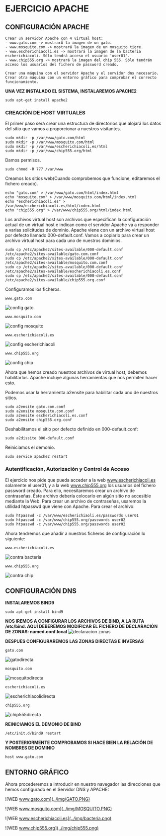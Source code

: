 # EJERCICIO APACHE

## CONFIGURACIÓN APACHE
~~~
Crear un servidor Apache con 4 virtual host:   
- www.gato.com -> mostrarÁ la imagen de un gato.     
- www.mosquito.com -> mostrará la imagen de un mosquito tigre.   
- www.escherichiacoli.es -> mostrará la imagen de la bacteria escherichiacoli. Sólo tendrá acceso el usuario 'user01'.   
- www.chip555.org -> mostrará la imagen del chip 555. Sólo tendrán acceso los usuarios del fichero de password creado.    

Crear una máquina con el servidor Apache y el servidor dns necesario.
Crear otra máquina con un entorno gráfico para comprobar el correcto funcionamiento.
~~~

**UNA VEZ INSTALADO EL SISTEMA, INSTALAREMOS APACHE2**
~~~
sudo apt-get install apache2
~~~

### CREACIÓN DE HOST VIRTUALES

El primer paso será crear una estructura de directorios que alojará los datos del sitio que vamos a proporcionar a nuestros visitantes.
~~~
sudo mkdir -p /var/www/gato.com/html
sudo mkdir -p /var/www/mosquito.com/html
sudo mkdir -p /var/www/escherichiacoli.es/html
sudo mkdir -p /var/www/chip555.org/html
~~~

Damos permisos.
~~~
sudo chmod -R 777 /var/www
~~~

Creamos los sitios web(Cuando comprobemos que funcione, editaremos el fichero creado).
~~~
echo "gato.com" > /var/www/gato.com/html/index.html
echo "mosquito.com" > /var/www/mosquito.com/html/index.html
echo "escherichiacoli.es" > /var/www/escherichiacoli.es/html/index.html
echo "chip555.org" > /var/www/chip555.org/html/index.html
~~~

Los archivos virtual host son archivos que especifican la configuración actual de un virtual host e indican como el servidor Apache va a responder a varias solicitudes de dominio.
Apache viene con un archivo virtual host por defecto llamado 000-default.conf. Vamos a copiarlo para crear un archivo virtual host para cada uno de nuestros dominios.
~~~
sudo cp /etc/apache2/sites-available/000-default.conf /etc/apache2/sites-available/gato.com.conf
sudo cp /etc/apache2/sites-available/000-default.conf /etc/apache2/sites-available/mosquito.com.conf
sudo cp /etc/apache2/sites-available/000-default.conf /etc/apache2/sites-available/escherichiacoli.es.conf
sudo cp /etc/apache2/sites-available/000-default.conf /etc/apache2/sites-available/chip555.org.conf
~~~

Configuramos los ficheros.
~~~
www.gato.com
~~~
![config gato](../img/configato.PNG)
~~~
www.mosquito.com
~~~
![config mosquito](../img/configmosquito.PNG)
~~~
www.escherichiacoli.es
~~~
![config escherichiacoli](../img/configbacteria.PNG)
~~~
www.chip555.org
~~~
![config chip](../img/configchp.PNG)

Ahora que hemos creado nuestros archivos de virtual host, debemos habilitarlos. Apache incluye algunas herramientas que nos permiten hacer esto.

Podemos usar la herramienta a2ensite para habilitar cada uno de nuestros sitios.

~~~
sudo a2ensite gato.com.conf
sudo a2ensite mosquito.com.conf
sudo a2ensite escherichiacoli.es.conf
sudo a2ensite chip555.org.conf
~~~

Deshabilitamos el sitio por defecto definido en 000-default.conf:
~~~
sudo a2dissite 000-default.conf
~~~

Reiniciamos el demonio.
~~~
sudo service apache2 restart
~~~

### Autentificación, Autorización y Control de Acceso
El ejercicio nos pide que pueda acceder a la web www.escherichiacoli.es solamente el user01, y a la web www.chip555.org los usuarios
del fichero password creado. Para ello, necesitaremos crear un archivo de contraseñas. Éste archivo debería colocarlo en algún sitio no accesible mediante la Web. Para crear un archivo de contraseñas, usaremos la utilidad htpasswd que viene con Apache. Para crear el archivo:
~~~
sudo htpasswd -c /var/www/escherichiaoli.es/passwords user01
sudo htpasswd -c /var/www/chip555.org/passwords user02
sudo htpasswd -c /var/www/chip555.org/passwords user02
~~~

Ahora tendremos que añadir a nuestros ficheros de configuración lo siguiente:
~~~
www.escherichiacoli.es
~~~
![contra bacteria](../img/contrabacteria.PNG)
~~~
www.chip555.org
~~~
![contra chip](../img/contrachip.PNG)


## CONFIGURACIÓN DNS
**INSTALAREMOS BIND9**
~~~
sudo apt-get install bind9
~~~

**NOS IREMOS A CONFIGURAR LOS ARCHIVOS DE BIND, A LA RUTA /etc/bind.
AQUÍ DEBEREMOS MODIFICAR EL FICHERO DE DECLARACIÓN DE ZONAS: named.conf.local**
![declaracion zonas](../img/declaraciondns.PNG)

**DESPUES CONFIGURAREMOS LAS ZONAS DIRECTAS E INVERSAS**
~~~
gato.com
~~~
![gatodirecta](../img/gatodns.PNG)
~~~
mosquito.com
~~~
![mosquitodirecta](../img/dnsmosquito.PNG)
~~~
escherichiacoli.es
~~~
![escherichiacolidirecta](../img/dnsbacteria.PNG)
~~~
chip555.org
~~~
![chip555directa](../img/dnschip555.PNG)


**REINICIAMOS EL DEMONIO DE BIND**
~~~
/etc/init.d/bind9 restart
~~~

**Y POSTERIORMENTE COMPROBAMOS SI HACE BIEN LA RELACIÓN DE NOMBRES DE DOMINIO**
~~~
host www.gato.com
~~~

## ENTORNO GRÁFICO

Ahora procederemos a introducir en nuestro navegador las direcciones que hemos configurado en el Servidor DNS y APACHE:

![WEB www.gato.com](../img/GATO.PNG)

![WEB www.mosquito.com](../img/MOSQUITO.PNG)

![WEB www.escherichiacoli.es](../img/bacteria.png)

![WEB www.chip555.org](../img/chip555.png)

